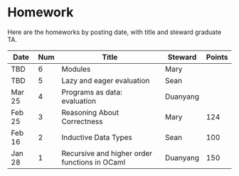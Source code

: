 # Homework

Here are the homeworks by posting date, with title and steward graduate TA.

| Date   | Num | Title                                         | Steward  | Points |
|--------|-----|-----------------------------------------------|----------|--------|
| TBD    |  6  | Modules                                       | Mary     |        |
| TBD    |  5  | Lazy and eager evaluation                     | Sean     |        |
| Mar 25 |  4  | Programs as data: evaluation                  | Duanyang |        |
| Feb 25 |  3  | Reasoning About Correctness                   | Mary     | 124    |
| Feb 16 |  2  | Inductive Data Types                          | Sean     | 100    |
| Jan 28 |  1  | Recursive and higher order functions in OCaml | Duanyang | 150    |
